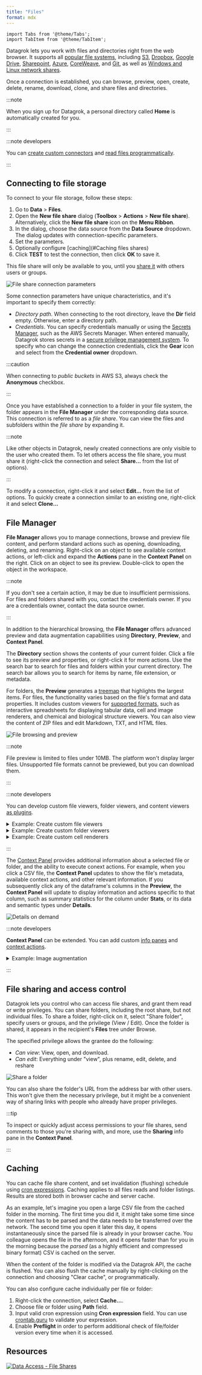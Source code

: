 ```yaml
---
title: "Files"
format: mdx
---
```


```mdx-code-block
import Tabs from '@theme/Tabs';
import TabItem from '@theme/TabItem';
```

Datagrok lets you work with files and directories right from the web browser. 
It supports all [popular file systems](shares/shares.md), 
including [S3](shares/s3.md),
[Dropbox](shares/dropbox.md), [Google Drive](shares/googlecloud.md), [Sharepoint](shares/sharepoint.md), 
[Azure](shares/azure.md), [CoreWeave](shares/coreweave.md), and
[Git](shares/git.md), as well as [Windows and Linux network shares](shares/files.md).

Once a connection is established, you can browse, preview, open, create, delete,
rename, download, clone, and share files and directories.

:::note

When you sign up for
Datagrok, a personal directory called **Home** is automatically created for you.

:::

:::note developers

You can [create custom connectors](../databases/create-custom-connectors.md) 
and [read files programmatically](../../develop/how-to/access-data.md#reading-files).

:::

## Connecting to file storage

To connect to your file storage, follow these steps:

1. Go to **Data** > **Files**.
2. Open the **New file share** dialog (**Toolbox** > **Actions** > **New file
   share**). Alternatively, click the **New file share** icon on the **Menu
   Ribbon**.
3. In the dialog, choose the data source from the **Data Source** dropdown. The
   dialog updates with connection-specific parameters.
4. Set the parameters.
5. Optionally configure [caching](#Caching files shares)
6. Click **TEST** to test the connection, then click **OK** to save it.

This file share will only be available to you, until you 
[share it](#file-sharing-and-access-control) with others users or groups.

![File share connection parameters](img/add-a-file-share.gif)

Some connection parameters have unique characteristics, and it's important to
specify them correctly:

* _Directory path_. When connecting to the root directory, leave the **Dir**
  field empty. Otherwise, enter a directory path.
* _Credentials_. You can specify credentials manually or using the 
[Secrets Manager](../../govern/access-control/data-connection-credentials.md), such as the AWS Secrets Manager. 
When entered manually, Datagrok stores secrets in a 
[secure privilege management system](../../govern/access-control/access-control.md#credentials-management-system). 
To specify who can change the connection credentials, click the **Gear** icon 
and select from the **Credential owner** dropdown.

:::caution

When connecting to _public buckets_ in AWS S3, always check the **Anonymous** checkbox.

:::

Once you have established a connection to a folder in your file system, the
folder appears in the **File Manager** under the corresponding data source. This
connection is referred to as a _file share_. You can view the files and
subfolders within the _file share_ by expanding it.

:::note

Like other objects in Datagrok, newly created connections are only visible to
the user who created them. To let others access the file share, you must share
it (right-click the connection and select **Share...** from the list of
options).

:::

To modify a connection, right-click it and select **Edit...** from the list of
options. To quickly create a connection similar to an existing one, right-click
it and select **Clone...**

<!--

### File indexing
For file shares, Datagrok supports indexing of folders and 
[supported file formats](supported-formats.md), including archives such as .tar or .zip.

Connections and folders are indexed by default when you create a connection. 
File indexing is optional. To index files, select the **Index Files** option when creating a file share.

:::tip

You can enable file indexing at any time. Right-click the file share and select **Edit...** 
Then, check the **Index file** checkbox in the dialog that appears. Click **OK** to save.

:::

File indexing is a recurring data job that runs every hour. 
Datagrok extracts the following information from the indexed file:

* Filename
* File size, in bytes
* Number of rows and columns
* Column-level information such as name, data type, and [semantic type](../../govern/catalog/semantic-types.md).

For instance, with indexing, you can browse columns within a CSV file inside a ZIP file:

![File Explorer](../databases/connectors/files-browser.gif)

Indexing helps you find datasets quicker as indexed files appear in the search 
results based on metadata extracted. For example, you can search for dataframes 
matching the following criteria across specified or all data providers at once:

* Created in the last month
* Has a column that contains molecules, and
* Has a column named "activity."

:::note

To learn how searching works in Datagrok, see [Smart search](../../datagrok/navigation/views/table-view#search).

:::
-->

## File Manager

**File Manager** allows you to manage connections,
browse and preview file content, and perform standard actions
such as opening, downloading, deleting, and renaming. Right-click on an object to see
available context actions, or left-click and expand the **Actions** pane in
the **Context Panel** on the right. 
Click on an object to see its preview. 
Double-click to open the object in the workspace.

:::note

If you don't see a certain action, it may be due to insufficient permissions.
For files and folders shared with you, contact the credentials owner. If you are
a credentials owner, contact the data source owner.

:::

In addition to the hierarchical browsing, the **File Manager** offers advanced
preview and data augmentation capabilities using **Directory**, **Preview**, and
**Context Panel**.

The **Directory** section shows the contents of your current folder. Click a
file to see its preview and properties, or right-click it for more actions. Use
the search bar to search for files and folders within your current directory.
The search bar allows you to search for items by name, file extension, or
metadata.

For folders, the **Preview** generates a
[treemap](../../visualize/viewers/tree-map.md) that highlights the largest
items. For files, the functionality varies based on the file's format and data
properties. It includes custom viewers for [supported formats](supported-formats.md), such as interactive spreadsheets for displaying
tabular data, cell and image renderers, and chemical and biological structure
viewers. You can also view the content of ZIP files and edit Markdown, TXT, and
HTML files.

![File browsing and preview](img/file-manager-file-browsing.gif)

:::note

File preview is limited to files under 10MB. The platform won't display larger
files. Unsupported file formats cannot be previewed, but you can download them.

:::

:::note developers

You can develop custom file viewers, folder viewers, and content viewers 
[as plugins](../../develop/how-to/create-package.md). 

<details>
<summary>Example: Create custom file viewers</summary>

In this example, a script is executed against the folder content. 
If the folder contains files that match the file extension parameter PDB, 
the **Preview** displays a custom NGL viewer to visualize the molecule.

![Preview using custom viewer](img/preview-with-custom-viewer.gif)

To add a custom viewer, you have two options:

* Develop in JavaScript using the [Datagrok JavaScript API](../../develop/packages/js-api.md).
* Use the visualizations available for popular programming languages like Python, R, or Julia.

To learn more about each option, see [Develop custom viewer](../../develop/how-to/develop-custom-viewer.md).

</details>

<details>
<summary>Example: Create custom folder viewers</summary>

In this example, a [script](../../develop/how-to/folder-content-preview.md) is
executed against the folder content. If the folder contains files matching the
file extension parameter, the **Preview** shows a custom
[widget](../../visualize/widgets.md) (in this case - the application launch
link) every time the folder is opened.

![Suggest an application based on file types](img/clinical-case-file-manager.gif)

</details>
<details>
<summary>Example: Create custom cell renderers</summary>

In this example, a [script](../../develop/how-to/custom-cell-renderers.md) is executed 
against the [SMILES](https://en.wikipedia.org/wiki/Simplified_molecular-input_line-entry_system) 
strings within the CSV file. The script computes the structure graph and 2D positional data, 
and renders the structure graphically.

![Smiles renderer](img/Smiles-renderer.png)

</details>

:::

The [Context Panel](../../datagrok/navigation/panels/panels.md#context-panel)
provides additional information about a selected file or folder, and the ability
to execute conext actions. For example, when you click a CSV file, the **Context
Panel** updates to show the file's metadata, available context actions, and
other relevant information. If you subsequently click any of the dataframe's
columns in the **Preview**, the **Context Panel** will update to display
information and actions specific to that column, such as summary statistics for
the column under **Stats**, or its data and semantic types under **Details**.

![Details on demand](img/file-manager-details.gif)

:::note developers

**Context Panel** can be extended. You can add custom 
[info panes](../../develop/how-to/add-info-panel.md) and 
[context actions](../../develop/how-to/context-actions.md).

<details>
<summary> Example: Image augmentation </summary>

In this example, a [Python script](../../develop/how-to/create-custom-file-viewers.md) 
creates a custom _info pane_ called **Cell Imaging Segmentation**. This script executes 
against JPEG and JPG files during the indexing process and extracts custom metadata 
(such as the number of cells) and performs predefined transformations (such as cell segmentation). 
When a user selects the corresponding image, the **Context Panel** shows a custom info panel that 
displays the augmented file preview and the number of detected cell segments.

![Cell image segmentation](img/Cell-image-segmentation.gif)

</details>

:::

## File sharing and access control

Datagrok lets you control who can access file shares, and grant them read or write privileges.
You can share folders, including the root share, but not individual files.
To share a folder, right-click on it, select "Share folder", specify users or groups,
and the privilege (View / Edit). Once the folder is shared, it appears in the recipient's 
**Files** tree under Browse.

The specified privilege allows the grantee do the following:

* _Can view_: View, open, and download. 
* _Can edit_: Everything under "view", plus rename, edit, delete, and reshare

![Share a folder](img/share-the-folder.gif)

You can also share the folder's URL from the address bar with other users. This won't
give them the necessary privilege, but it might be a convenient way of sharing links
with people who already have proper privileges.

:::tip

To inspect or quickly adjust access permissions to your file shares, send
comments to those you're sharing with, and more, use the **Sharing** info pane
in the **Context Panel**.

:::

## Caching

You can cache file share content, and set invalidation (flushing)
schedule using [cron expressions](https://en.wikipedia.org/wiki/Cron#Cron_expression). Caching applies to all files reads and 
folder listings. Results are stored both in browser cache and server cache. 

As an example, let's imagine you open a large CSV file from the cached folder in the morning. 
The first time you did it, it might take some time since the content has to be parsed
and the data needs to be transferred over the network. The second time you open it later this day,
it opens instantaneously since the parsed file is already in your browser cache. You colleague
opens the file in the afternoon, and it opens faster than for you in the morning because the 
_parsed_ (as a highly efficient and compressed binary format) CSV is cached on the server.  

When the content of the folder is modified via the Datagrok API, the cache is flushed. You can also
flush the cache manually by right-clicking on the connection and choosing "Clear cache", or 
programmatically.

You can also configure cache individually per file or folder:

1. Right-click the connection, select **Cache...**.
2. Choose file or folder using **Path** field.
3. Input valid cron expression using **Cron expression** field. You can use [crontab.guru](https://crontab.guru/) to validate your expression.
4. Enable **Preflight** in order to perform additional check of file/folder version every time when it is accessed.

## Resources

[![Data Access - File Shares](img/file-manager-youtube.png)](https://www.youtube.com/watch?v=dKrCk38A1m8&t=417s)
